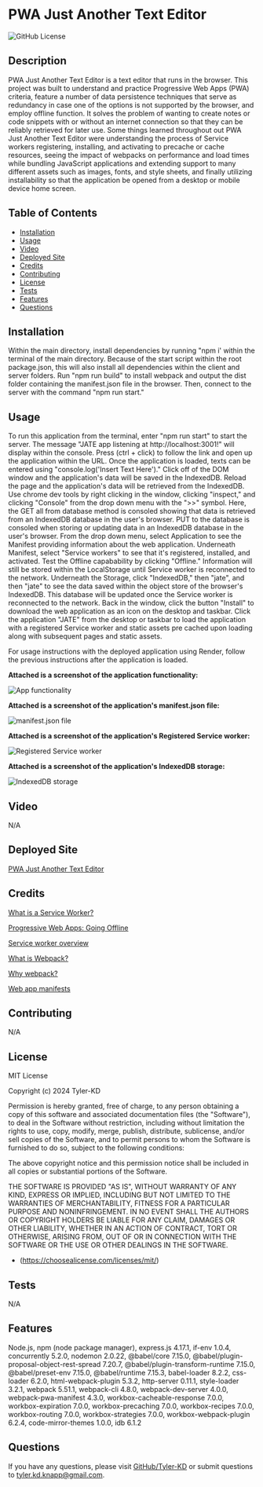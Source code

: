 # PWA Just Another Text Editor

![GitHub License](https://img.shields.io/badge/license-MIT-default.svg)

## Description

PWA Just Another Text Editor is a text editor that runs in the browser.  This project was built to understand and practice Progressive Web Apps (PWA) criteria, feature a number of data persistence techniques that serve as redundancy in case one of the options is not supported by the browser, and employ offline function.  It solves the problem of wanting to create notes or code snippets with or without an internet connection so that they can be reliably retrieved for later use.  Some things learned throughout out PWA Just Another Text Editor were understanding the process of Service workers registering, installing, and activating to precache or cache resources, seeing the impact of webpacks on performance and load times while bundling JavaScript applications and extending support to many different assets such as images, fonts, and style sheets, and finally utilizing installability so that the application be opened from a desktop or mobile device home screen.

## Table of Contents

* [Installation](#installation)
* [Usage](#usage)
* [Video](#video)
* [Deployed Site](#deployed-site)
* [Credits](#credits)
* [Contributing](#contributing)
* [License](#license)
* [Tests](#tests)
* [Features](#features)
* [Questions](#questions)

## Installation

Within the main directory, install dependencies by running "npm i' within the terminal of the main directory.  Because of the start script within the root package.json, this will also install all dependencies within the client and server folders.  Run "npm run build" to install webpack and output the dist folder containing the manifest.json file in the browser.  Then, connect to the server with the command "npm run start."

## Usage

To run this application from the terminal, enter "npm run start" to start the server.  The message "JATE app listening at http://localhost:3001!" will display within the console.  Press (ctrl + click) to follow the link and open up the application within the URL.  Once the application is loaded, texts can be entered using "console.log('Insert Text Here')."  Click off of the DOM window and the application's data will be saved in the IndexedDB.  Reload the page and the application's data will be retrieved from the IndexedDB.  Use chrome dev tools by right clicking in the window, clicking "inspect," and clicking "Console" from the drop down menu with the ">>" symbol. Here, the GET all from database method is consoled showing that data is retrieved from an IndexedDB database in the user's browser.  PUT to the database is consoled when storing or updating data in an IndexedDB database in the user's browser.  From the drop down menu, select Application to see the Manifest providing information about the web application.  Underneath Manifest, select "Service workers" to see that it's registered, installed, and activated.  Test the Offline capabability by clicking "Offline."  Information will still be stored within the LocalStorage until Service worker is reconnected to the network.  Underneath the Storage, click "IndexedDB," then "jate", and then "jate" to see the data saved within the object store of the browser's IndexedDB.  This database will be updated once the Service worker is reconnected to the network.  Back in the window, click the button "Install" to download the web application as an icon on the desktop and taskbar.  Click the application "JATE" from the desktop or taskbar to load the application with a registered Service worker and static assets pre cached upon loading along with subsequent pages and static assets.  

For usage instructions with the deployed application using Render, follow the previous instructions after the application is loaded.

**Attached is a screenshot of the application functionality:**

![App functionality](/public/images/PWA%20Just%20Another%20Text%20Editor%20Functionality.png)

**Attached is a screenshot of the application's manifest.json file:**

![manifest.json file](/public/images/PWA%20Just%20Another%20Text%20Editor%20manifest.json.png)

**Attached is a screenshot of the application's Registered Service worker:**

![Registered Service worker](/public/images/PWA%20Just%20Another%20Text%20Editor%20Registered%20Service%20worker.png)

**Attached is a screenshot of the application's IndexedDB storage:**

![IndexedDB storage](/public/images/PWA%20Just%20Another%20Text%20Editor%20IndexedDB%20Storage.png)

## Video

N/A

## Deployed Site

[PWA Just Another Text Editor](https://pwa-just-another-text-editor.onrender.com)

## Credits

[What is a Service Worker?](https://medium.com/commencis/what-is-service-worker-4f8dc478f0b9)

[Progressive Web Apps: Going Offline](https://developers.google.com/codelabs/pwa-training/pwa03--going-offline#3)

[Service worker overview](https://developer.chrome.com/docs/workbox/service-worker-overview/)

[What is Webpack?](https://survivejs.com/webpack/what-is-webpack/)

[Why webpack?](https://webpack.js.org/concepts/why-webpack/)

[Web app manifests](https://developer.mozilla.org/en-US/docs/Web/Manifest)

## Contributing

N/A

## License

MIT License

Copyright (c) 2024 Tyler-KD

Permission is hereby granted, free of charge, to any person obtaining a copy
of this software and associated documentation files (the "Software"), to deal
in the Software without restriction, including without limitation the rights
to use, copy, modify, merge, publish, distribute, sublicense, and/or sell
copies of the Software, and to permit persons to whom the Software is
furnished to do so, subject to the following conditions:

The above copyright notice and this permission notice shall be included in all
copies or substantial portions of the Software.

THE SOFTWARE IS PROVIDED "AS IS", WITHOUT WARRANTY OF ANY KIND, EXPRESS OR
IMPLIED, INCLUDING BUT NOT LIMITED TO THE WARRANTIES OF MERCHANTABILITY,
FITNESS FOR A PARTICULAR PURPOSE AND NONINFRINGEMENT. IN NO EVENT SHALL THE
AUTHORS OR COPYRIGHT HOLDERS BE LIABLE FOR ANY CLAIM, DAMAGES OR OTHER
LIABILITY, WHETHER IN AN ACTION OF CONTRACT, TORT OR OTHERWISE, ARISING FROM,
OUT OF OR IN CONNECTION WITH THE SOFTWARE OR THE USE OR OTHER DEALINGS IN THE
SOFTWARE.

* (https://choosealicense.com/licenses/mit/)

## Tests

N/A

## Features

Node.js, npm (node package manager), express.js 4.17.1, if-env 1.0.4, concurrently 5.2.0, nodemon 2.0.22, @babel/core 7.15.0, @babel/plugin-proposal-object-rest-spread 7.20.7,
@babel/plugin-transform-runtime 7.15.0, @babel/preset-env 7.15.0, @babel/runtime 7.15.3, babel-loader 8.2.2, css-loader 6.2.0, html-webpack-plugin 5.3.2, http-server 0.11.1, style-loader 3.2.1, webpack 5.51.1, webpack-cli 4.8.0, webpack-dev-server 4.0.0, webpack-pwa-manifest 4.3.0, workbox-cacheable-response 7.0.0, workbox-expiration 7.0.0, workbox-precaching 7.0.0,
workbox-recipes 7.0.0, workbox-routing 7.0.0, workbox-strategies 7.0.0, workbox-webpack-plugin 6.2.4, code-mirror-themes 1.0.0, idb 6.1.2

## Questions

If you have any questions, please visit [GitHub/Tyler-KD](https://github.com/Tyler-KD) or submit questions to tyler.kd.knapp@gmail.com.